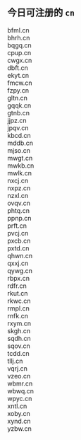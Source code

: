 
## 今日可注册的 `cn`
>
bfml.cn   
bhrh.cn   
bqgq.cn   
cpup.cn   
cwgx.cn   
dbft.cn   
ekyt.cn   
fmcw.cn   
fzpy.cn   
gltn.cn   
gqqk.cn   
gtnb.cn   
jjpz.cn   
jpqv.cn   
kbcd.cn   
mddb.cn   
mjso.cn   
mwgt.cn   
mwkb.cn   
mwlk.cn   
nxcj.cn   
nxpz.cn   
nzxl.cn   
ovqv.cn   
phtq.cn   
ppnp.cn   
prft.cn   
pvcj.cn   
pxcb.cn   
pxtd.cn   
qhwn.cn   
qxxj.cn   
qywg.cn   
rbpx.cn   
rdfr.cn   
rkut.cn   
rkwc.cn   
rmpl.cn   
rnfk.cn   
rxym.cn   
skgh.cn   
sqdh.cn   
sqov.cn   
tcdd.cn   
tllj.cn   
vqrj.cn   
vzeo.cn   
wbmr.cn   
wbwq.cn   
wpyc.cn   
xntl.cn   
xoby.cn   
xynd.cn   
yzbw.cn   

